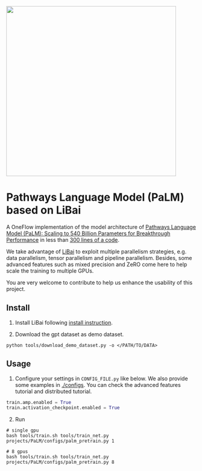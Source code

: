 <img src="./assets/palm.gif" width="450px"></img>

# Pathways Language Model (PaLM) based on LiBai

A OneFlow implementation of the model architecture of [Pathways Language Model (PaLM): Scaling to 540 Billion Parameters for Breakthrough Performance](https://ai.googleblog.com/2022/04/pathways-language-model-palm-scaling-to.html) in less than <a href="https://github.com/Oneflow-Inc/libai/tree/main/projects/PaLM/palm_model.py"> 300 lines of a code</a>.

We take advantage of [LiBai](https://github.com/hpcaitech/ColossalAI) to exploit multiple parallelism strategies, e.g. data parallelism, tensor parallelism and pipeline parallelism. Besides, some advanced features such as mixed precision and ZeRO come here to help scale the training to multiple GPUs.

You are very welcome to contribute to help us enhance the usability of this project.

## Install

1. Install LiBai following <a href="https://libai.readthedocs.io/en/latest/tutorials/get_started/Installation.html">install instruction</a>.

2. Download the gpt dataset as demo dataset.

```shell
python tools/download_demo_dataset.py -o </PATH/TO/DATA>
```

## Usage

1. Configure your settings in `CONFIG_FILE.py` like below. We also provide some examples in [./configs](./configs/). You can check the <a hef="https://libai.readthedocs.io/en/latest/tutorials/basics/Features.html">advanced features tutorial</a> and <a hef="https://libai.readthedocs.io/en/latest/tutorials/basics/Distributed_Configuration.html">distributed tutorial</a>.

```python
train.amp.enabled = True
train.activation_checkpoint.enabled = True
```

2. Run

```shell
# single gpu
bash tools/train.sh tools/train_net.py projects/PaLM/configs/palm_pretrain.py 1

# 8 gpus
bash tools/train.sh tools/train_net.py projects/PaLM/configs/palm_pretrain.py 8
```
